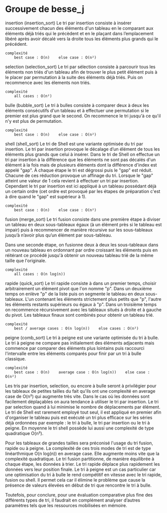 # Groupe de besse_j

insertion (insertion_sort) 
    Le tri par insertion consiste à insérer successivement chacun des éléments d'un tableau en le comparant aux éléments déjà triés qui le précèdent et en le plaçant dans l’emplacement libéré après avoir décalé vers la droite tous les éléments plus grands qui le précédent. 
    
    complexité
        best case : O(n)    else case : O(n²)

    
selection (selection_sort)
    Le tri par sélection consiste à parcourir tous les éléments non triés d'un tableau afin de trouver le plus petit élément puis à le placer par permutation à la suite des éléments déjà triés. Puis on recommence avec les élements non triés.

    complexité
        all cases : O(n²)

bulle (bubble_sort)
    Le tri à bulles consiste à comparer deux à deux les éléments consécutifs d'un tableau et à effectuer une permutation si le premier est plus grand que le second. On recommence le tri jusqu'à ce qu'il n'y est plus de permutation.

    complexité 
        best case : O(n)    else case : O(n²)

shell (shell_sort)
    Le tri de Shell est une variante optimisée du tri par insertion. Le tri par insertion provoque le décalage d’un élément de tous les éléments plus grands que celui à insérer. Dans le tri de Shell on effectue un tri par insertion à la différence que les éléments ne sont pas décalés d'un élément à la fois mais de plusieurs éléments dont la différence d'index est appelé "gap". À chaque étape le tri est dégrossi puis le "gap" est réduit. Chacune de ces réduction provoque un affinage du tri.
    Lorsque le "gap" atteint une valeur de 1 cela revient à effectuer un tri par insertion. Cependant le tri par insertion est ici appliqué à un tableau possédant déjà un certain ordre (cet ordre est provoqué par les étapes de préparation c'est à dire quand le "gap" est supérieur à 1).

    complexité 
        best case : O(n)    else case : O(n²)
    
fusion (merge_sort)
    Le tri fusion consiste dans une première étape à diviser un tableau en deux sous-tableaux égaux (à un élément près si le tableau est impair) puis à recommencer de manière récursive sur les sous-tableaux jusqu’à n’avoir plus qu’un élément par sous-tableau. 

   Dans une seconde étape, on fusionne deux à deux les sous-tableaux dans un nouveau tableau en ordonnant par ordre croissant les éléments puis en réitérant ce procédé jusqu'à obtenir un nouveau tableau trié de la même taille que l'originale.

    complexité
        all cases : O(n log(n))

rapide (quick_sort)
    Le tri rapide consiste à dans un premier temps, choisir arbitrairement un élément pivot que l'on nomme "p". Dans un deuxième temps on enlève "p" de la liste puis on segmente le tableau en deux sous-tableaux. L'un contenant les éléments strictement plus petits que "p", l'autre les éléments restants supérieurs ou égaux à "p". Dans un troisième temps on recommence récursivement avec les tableaux situés à droite et à gauche du pivot. Les tableaux finaux sont combinés pour obtenir un tableau trié.

    complexité
        best / average cases : O(n log(n))    else cases : O(n²)
    
peigne (comb_sort) 
    Le tri à peigne est une variante optimisée du tri à bulle. Le tri à peigne ne compare pas initialement des éléments adjacents mais commence par comparer des éléments plus lointains puis raccourci l'intervalle entre les éléments comparés pour finir par un tri à bulle classique. 

    complexité
        best case : O(n)    average case : O(n log(n))    else case : O(n²) 
    
Les tris par insertion, selection, ou encore à bulle seront à privilégier pour les tableaux de petites tailles du fait qu'ils ont une complexité en average case de O(n²) qui augmente très vite. Dans le cas où les données sont facilement déplaçables on aura tendance à utiliser le tri par insertion. Le tri par selection quand à lui minimise le nombre de déplacements par élément. Le tri de Shell est rarement employé tout seul, il est appliqué en premier afin d'organiser le tableau puis est exécuté un tri plus efficace sur les séries déjà ordonnées par exemple : le tri à bulle, le tri par insertion ou le tri à peigne. En moyenne le tri shell possède lui aussi une complexité de type quadratique O(n²).

Pour les tableaux de grandes tailles sera préconisé l'usage du tri fusion, rapide ou à peigne. La complexité de ces trois modes de tri est de type linéarthmique O(n log(n)) en average case. Elle augmente moins vite que la complexité quadratique. Le tri fusion partitionne, de manière équilibrée à chaque étape, les données à trier. Le tri rapide déplace plus rapidement les données vers leur position finale.
Le tri à peigne est un cas particulier car une optimisation du tri à bulle le rend compétitif en vitesse avec le tri rapide, fusion ou shell. Il permet cela car il élimine le problème que cause la présence de valeurs élevées en début de tri que rencontre le tri à bulle. 

Toutefois, pour conclure, pour une évaluation comparative plus fine des différents types de tri, il faudrait en complément analyser d’autres paramètres tels que les ressources mobilisées en mémoire.
